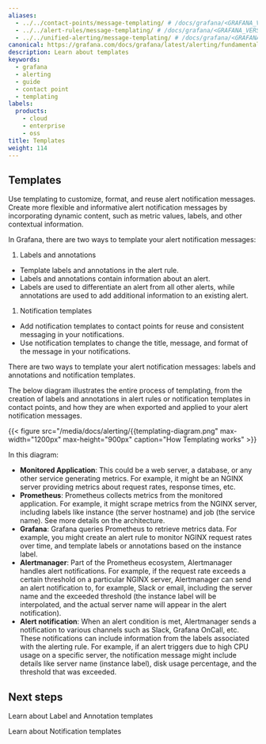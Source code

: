 ```yaml
---
aliases:
  - ../../contact-points/message-templating/ # /docs/grafana/<GRAFANA_VERSION>/alerting/contact-points/message-templating/
  - ../../alert-rules/message-templating/ # /docs/grafana/<GRAFANA_VERSION>/alerting/alert-rules/message-templating/
  - ../../unified-alerting/message-templating/ # /docs/grafana/<GRAFANA_VERSION>/alerting/unified-alerting/message-templating/
canonical: https://grafana.com/docs/grafana/latest/alerting/fundamentals/notifications/message-templating/
description: Learn about templates
keywords:
  - grafana
  - alerting
  - guide
  - contact point
  - templating
labels:
  products:
    - cloud
    - enterprise
    - oss
title: Templates
weight: 114
---
```


## Templates

Use templating to customize, format, and reuse alert notification messages. Create more flexible and informative alert notification messages by incorporating dynamic content, such as metric values, labels, and other contextual information. 

In Grafana, there are two ways to template your alert notification messages:

1. Labels and annotations

- Template labels and annotations in the alert rule.
- Labels and annotations contain information about an alert. 
- Labels are used to differentiate an alert from all other alerts, while annotations are used to add additional information to an existing alert.

1. Notification templates

- Add notification templates to contact points for reuse and consistent messaging in your notifications.
- Use notification templates to change the title, message, and format of the message in your notifications.

There are two ways to template your alert notification messages:  labels and annotations and notification templates.

The below diagram illustrates the entire process of templating, from the creation of labels and annotations in alert rules or notification templates in contact points, and how they are when exported and applied to your alert notification messages.

{{< figure src="/media/docs/alerting/{{templating-diagram.png" max-width="1200px" max-height="900px" caption="How Templating works" >}}

In this diagram:

- **Monitored Application**: This could be a web server, a database, or any other service generating metrics. For example, it might be an NGINX server providing metrics about request rates, response times, etc.
- **Prometheus**: Prometheus collects metrics from the monitored application. For example, it might scrape metrics from the NGINX server, including labels like instance (the server hostname) and job (the service name). See more details on the architecture. 
- **Grafana**: Grafana queries Prometheus to retrieve metrics data. For example, you might create an alert rule to monitor NGINX request rates over time, and template labels or annotations based on the instance label.
- **Alertmanager**: Part of the Prometheus ecosystem, Alertmanager handles alert notifications. For example, if the request rate exceeds a certain threshold on a particular NGINX server, Alertmanager can send an alert notification to, for example, Slack or email, including the server name and the exceeded threshold (the instance label will be interpolated, and the actual server name will appear in the alert notification).
- **Alert notification**: When an alert condition is met, Alertmanager sends a notification to various channels such as Slack, Grafana OnCall, etc. These notifications can include information from the labels associated with the alerting rule. For example, if an alert triggers due to high CPU usage on a specific server, the notification message might include details like server name (instance label), disk usage percentage, and the threshold that was exceeded.

## Next steps

Learn about Label and Annotation templates

Learn about Notification templates